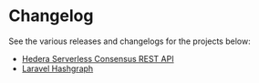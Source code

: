 # Changelog

See the various releases and changelogs for the projects below:

* [Hedera Serverless Consensus REST API](https://github.com/trustenterprises/hedera-serverless-consensus/releases)
* [Laravel Hashgraph](https://github.com/trustenterprises/laravel-hashgraph/blob/master/CHANGELOG.md\))
